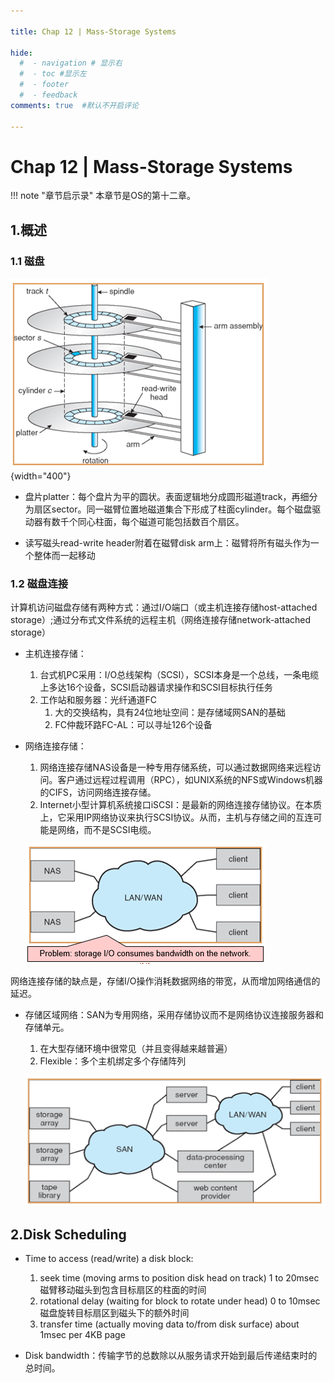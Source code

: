 ```yaml
---

title: Chap 12 | Mass-Storage Systems

hide:
  #  - navigation # 显示右
  #  - toc #显示左
  #  - footer
  #  - feedback  
comments: true  #默认不开启评论

---
```


<h1 id="欢迎">Chap 12 | Mass-Storage Systems</h1>

!!! note "章节启示录"
    <!-- === "Tab 1" -->
        <!-- Markdown **content**. -->
    <!-- === "Tab 2"
        More Markdown **content**. -->
    本章节是OS的第十二章。

## 1.概述
### 1.1 磁盘
![](./img/124.png){width="400"}     

* 盘片platter：每个盘片为平的圆状。表面逻辑地分成圆形磁道track，再细分为扇区sector。同一磁臂位置地磁道集合下形成了柱面cylinder。每个磁盘驱动器有数千个同心柱面，每个磁道可能包括数百个扇区。

* 读写磁头read-write header附着在磁臂disk arm上：磁臂将所有磁头作为一个整体而一起移动

### 1.2 磁盘连接
计算机访问磁盘存储有两种方式：通过I/O端口（或主机连接存储host-attached storage）;通过分布式文件系统的远程主机（网络连接存储network-attached storage）

* 主机连接存储：
    1. 台式机PC采用：I/O总线架构（SCSI），SCSI本身是一个总线，一条电缆上多达16个设备，SCSI启动器请求操作和SCSI目标执行任务
    2. 工作站和服务器：光纤通道FC
        1. 大的交换结构，具有24位地址空间：是存储域网SAN的基础
        2. FC仲裁环路FC-AL：可以寻址126个设备

* 网络连接存储：
    1. 网络连接存储NAS设备是一种专用存储系统，可以通过数据网络来远程访问。客户通过远程过程调用（RPC），如UNIX系统的NFS或Windows机器的CIFS，访问网络连接存储。
    2. Internet小型计算机系统接口iSCSI：是最新的网络连接存储协议。在本质上，它采用IP网络协议来执行SCSI协议。从而，主机与存储之间的互连可能是网络，而不是SCSI电缆。

    ![](./img/125.png)

网络连接存储的缺点是，存储I/O操作消耗数据网络的带宽，从而增加网络通信的延迟。

* 存储区域网络：SAN为专用网络，采用存储协议而不是网络协议连接服务器和存储单元。
    1. 在大型存储环境中很常见（并且变得越来越普遍）
    2. Flexible：多个主机绑定多个存储阵列

    ![](./img/126.png)

## 2.Disk Scheduling
* Time to access (read/write) a disk block:
    1. seek time (moving arms to position disk head on track) 1 to 20msec 磁臂移动磁头到包含目标扇区的柱面的时间
    2. rotational delay (waiting for block to rotate under head) 0 to 10msec 磁盘旋转目标扇区到磁头下的额外时间
    3. transfer time (actually moving data to/from disk surface) about 1msec per 4KB page 

* Disk bandwidth：传输字节的总数除以从服务请求开始到最后传递结束时的总时间。
